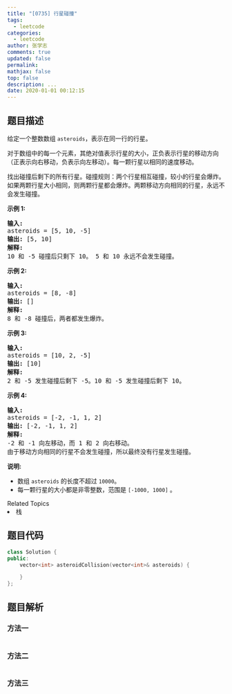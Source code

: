 ```yaml
---
title: "[0735] 行星碰撞"
tags:
  - leetcode
categories:
  - leetcode
author: 张学志
comments: true
updated: false
permalink:
mathjax: false
top: false
description: ...
date: 2020-01-01 00:12:15
---
```


## 题目描述

<p>给定一个整数数组 <code>asteroids</code>，表示在同一行的行星。</p>

<p>对于数组中的每一个元素，其绝对值表示行星的大小，正负表示行星的移动方向（正表示向右移动，负表示向左移动）。每一颗行星以相同的速度移动。</p>

<p>找出碰撞后剩下的所有行星。碰撞规则：两个行星相互碰撞，较小的行星会爆炸。如果两颗行星大小相同，则两颗行星都会爆炸。两颗移动方向相同的行星，永远不会发生碰撞。</p>

<p><strong>示例 1:</strong></p>

<pre>
<strong>输入:</strong> 
asteroids = [5, 10, -5]
<strong>输出:</strong> [5, 10]
<strong>解释:</strong> 
10 和 -5 碰撞后只剩下 10。 5 和 10 永远不会发生碰撞。
</pre>

<p><strong>示例 2:</strong></p>

<pre>
<strong>输入:</strong> 
asteroids = [8, -8]
<strong>输出:</strong> []
<strong>解释:</strong> 
8 和 -8 碰撞后，两者都发生爆炸。
</pre>

<p><strong>示例 3:</strong></p>

<pre>
<strong>输入:</strong> 
asteroids = [10, 2, -5]
<strong>输出:</strong> [10]
<strong>解释:</strong> 
2 和 -5 发生碰撞后剩下 -5。10 和 -5 发生碰撞后剩下 10。
</pre>

<p><strong>示例 4:</strong></p>

<pre>
<strong>输入:</strong> 
asteroids = [-2, -1, 1, 2]
<strong>输出:</strong> [-2, -1, 1, 2]
<strong>解释:</strong> 
-2 和 -1 向左移动，而 1 和 2 向右移动。
由于移动方向相同的行星不会发生碰撞，所以最终没有行星发生碰撞。
</pre>

<p><strong>说明:</strong></p>

<ul>
	<li>数组&nbsp;<code>asteroids</code> 的长度不超过&nbsp;<code>10000</code>。</li>
	<li>每一颗行星的大小都是非零整数，范围是&nbsp;<code>[-1000, 1000]</code>&nbsp;。</li>
</ul>
<div><div>Related Topics</div><div><li>栈</li></div></div>

## 题目代码

```cpp
class Solution {
public:
    vector<int> asteroidCollision(vector<int>& asteroids) {

    }
};
```

## 题目解析

### 方法一

```cpp

```

### 方法二

```cpp

```

### 方法三

```cpp

```

